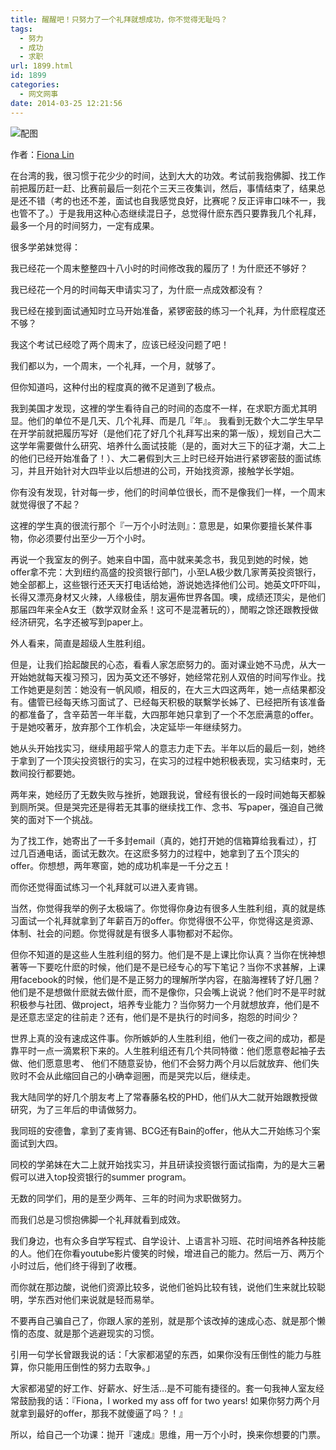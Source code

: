 ```yaml
---
title: 醒醒吧！只努力了一个礼拜就想成功，你不觉得无耻吗？
tags:
  - 努力
  - 成功
  - 求职
url: 1899.html
id: 1899
categories:
  - 网文网事
date: 2014-03-25 12:21:56
---
```


![配图](http://ww3.sinaimg.cn/large/6d1c4ea2gw1eervmlrhfpj20iy0g8wfy.jpg)


作者：[Fiona Lin](http://www.sprinklesandsuits.com/2014/03/blog-post.html)

在台湾的我，很习惯于花少少的时间，达到大大的功效。考试前我抱佛脚、找工作前把履历赶一赶、比赛前最后一刻花个三天三夜集训，然后，事情结束了，结果总是还不错（考的也还不差，面试也自我感觉良好，比赛呢？反正评审口味不一，我也管不了。）于是我用这种心态继续混日子，总觉得什麽东西只要靠我几个礼拜，最多一个月的时间努力，一定有成果。


很多学弟妹觉得：

我已经花一个周末整整四十八小时的时间修改我的履历了！为什麽还不够好？

我已经花一个月的时间每天申请实习了，为什麽一点成效都没有？

我已经在接到面试通知时立马开始准备，紧锣密鼓的练习一个礼拜，为什麽程度还不够？

我这个考试已经唸了两个周末了，应该已经没问题了吧！

我们都以为，一个周末，一个礼拜，一个月，就够了。

但你知道吗，这种付出的程度真的微不足道到了极点。


我到美国才发现，这裡的学生看待自己的时间的态度不一样，在求职方面尤其明显。他们的单位不是几天、几个礼拜、而是几『年』。 我看到无数个大二学生早早在开学前就把履历写好（是他们花了好几个礼拜写出来的第一版），规划自己大二这学年需要做什么研究、培养什么面试技能（是的，面对大三下的征才潮，大二上的他们已经开始准备了！）、大二暑假到大三上时已经开始进行紧锣密鼓的面试练习，并且开始针对大四毕业以后想进的公司，开始找资源，接触学长学姐。


你有没有发现，针对每一步，他们的时间单位很长，而不是像我们一样，一个周末就觉得很了不起？

这裡的学生真的很流行那个『一万个小时法则』：意思是，如果你要擅长某件事物，你必须要付出至少一万个小时。


再说一个我室友的例子。她来自中国，高中就来美念书，我见到她的时候，她offer拿不完：大到纽约高盛的投资银行部门，小至LA极少数几家菁英投资银行，她全部都上，这些银行还天天打电话给她，游说她选择他们公司。她英文吓吓叫，长得又漂亮身材又火辣，人缘极佳，朋友遍佈世界各国。噢，成绩还顶尖，是他们那届四年来全A女王（数学双财金系！这可不是混著玩的），閒暇之馀还跟教授做经济研究，名字还被写到paper上。


外人看来，简直是超级人生胜利组。


但是，让我们拾起酸民的心态，看看人家怎麽努力的。面对课业她不马虎，从大一开始她就每天複习预习，因为英文还不够好，她经常花别人双倍的时间写作业。找工作她更是刻苦：她没有一帆风顺，相反的，在大三大四这两年，她一点结果都没有。儘管已经每天练习面试了、已经每天积极的联繫学长姊了、已经把所有该准备的都准备了，含辛茹苦一年半载，大四那年她只拿到了一个不怎麽满意的offer。于是她咬著牙，放弃那个工作机会，决定延毕一年继续努力。


她从头开始找实习，继续用超乎常人的意志力走下去。半年以后的最后一刻，她终于拿到了一个顶尖投资银行的实习，在实习的过程中她积极表现，实习结束时，无数间投行都要她。


两年来，她经历了无数失败与挫折，她跟我说，曾经有很长的一段时间她每天都躲到厕所哭。但是哭完还是得若无其事的继续找工作、念书、写paper，强迫自己微笑的面对下一个挑战。


为了找工作，她寄出了一千多封email（真的，她打开她的信箱算给我看过），打过几百通电话，面试无数次。在这麽多努力的过程中，她拿到了五个顶尖的offer。你想想，两年寒窗，她的成功机率是一千分之五！


而你还觉得面试练习一个礼拜就可以进入麦肯锡。


当然，你觉得我举的例子太极端了。你觉得你身边有很多人生胜利组，真的就是练习面试一个礼拜就拿到了年薪百万的offer。你觉得很不公平，你觉得这是资源、体制、社会的问题。你觉得就是有很多人事物都对不起你。


但你不知道的是这些人生胜利组的努力。他们是不是上课比你认真？当你在恍神想著等一下要吃什麽的时候，他们是不是已经专心的写下笔记？当你不求甚解，上课用facebook的时候，他们是不是正努力的理解所学内容，在脑海裡转了好几圈？他们是不是想做什麽就去做什麽，而不是像你，只会嘴上说说？他们时不是平时就积极参与社团、做project，培养专业能力？当你努力一个月就想放弃，他们是不是还意志坚定的往前走？还有，他们是不是执行的时间多，抱怨的时间少？


世界上真的没有速成这件事。你所嫉妒的人生胜利组，他们一夜之间的成功，都是靠平时一点一滴累积下来的。人生胜利组还有几个共同特徵：他们愿意卷起袖子去做、他们愿意思考、 他们不随意妥协，他们不会努力两个月以后就放弃、他们失败时不会从此缩回自己的小确幸迴圈，而是哭完以后，继续走。


我大陆同学的好几个朋友考上了常春藤名校的PHD，他们从大二就开始跟教授做研究，为了三年后的申请做努力。


我同班的安德鲁，拿到了麦肯锡、BCG还有Bain的offer，他从大二开始练习个案面试到大四。

同校的学弟妹在大二上就开始找实习，并且研读投资银行面试指南，为的是大三暑假可以进入top投资银行的summer program。


无数的同学们，用的是至少两年、三年的时间为求职做努力。


而我们总是习惯抱佛脚一个礼拜就看到成效。

我们身边，也有众多自学写程式、自学设计、上语言补习班、花时间培养各种技能的人。他们在你看youtube影片傻笑的时候，增进自己的能力。然后一万、两万个小时过后，他们终于得到了收穫。


而你就在那边酸，说他们资源比较多，说他们爸妈比较有钱，说他们生来就比较聪明，学东西对他们来说就是轻而易举。


不要再自己骗自己了，你跟人家的差别，就是那个该改掉的速成心态、就是那个懒惰的态度、就是那个逃避现实的习惯。


引用一句学长曾跟我说的话：「大家都渴望的东西，如果你没有压倒性的能力与胜算，你只能用压倒性的努力去取争。」


大家都渴望的好工作、好薪水、好生活…是不可能有捷径的。套一句我神人室友经常鼓励我的话：『Fiona，I worked my ass off for two years! 如果你努力两个月就拿到最好的offer，那我不就傻逼了吗？！』


所以，给自己一个功课：抛开『速成』思维，用一万个小时，换来你想要的门票。

